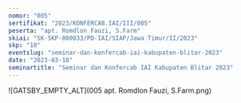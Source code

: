```yaml
---
nomor: "005"
sertifikat: "2023/KONFERCAB.IAI/III/005"
peserta: "apt. Romdlon Fauzi, S.Farm"
skiai: "SK-SKP-000033/PD-IAI/SIAP/Jawa Timur/II/2023"
skp: "10"
eventslug: "seminar-dan-konfercab-iai-kabupaten-blitar-2023"
date: "2023-03-18"
seminartitle: "Seminar dan Konfercab IAI Kabupaten Blitar 2023"
---
```


![GATSBY_EMPTY_ALT](005 apt. Romdlon Fauzi, S.Farm.png)
